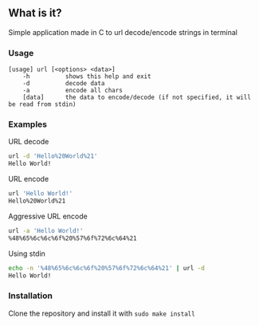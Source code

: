 ## What is it?
Simple application made in C to url decode/encode strings in terminal

### Usage
```
[usage] url [<options> <data>]
    -h          shows this help and exit
    -d          decode data
    -a          encode all chars
    [data]      the data to encode/decode (if not specified, it will be read from stdin)
```

### Examples

URL decode
```bash
url -d 'Hello%20World%21'
Hello World!
```

URL encode
```bash
url 'Hello World!'
Hello%20World%21
```

Aggressive URL encode
```bash
url -a 'Hello World!'
%48%65%6c%6c%6f%20%57%6f%72%6c%64%21
```

Using stdin
```bash
echo -n '%48%65%6c%6c%6f%20%57%6f%72%6c%64%21' | url -d
Hello World!
```

### Installation

Clone the repository and install it with `sudo make install`


